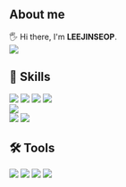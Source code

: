 <h2>About me</h2>
<div align="left">
🖐️ Hi there, I'm <b>LEEJINSEOP</b>.<br>
<a href="https://www.notion.so/leejinseop/500d3767ef774634ba76c88c834cfd69" target="_blank">
    <img src="https://img.shields.io/badge/Portfolio(Notion)-006699?style=for-the-badge&logo=&logoColor=white"/>
</a> 
</div>
  
<h2>💪 Skills</h2>
<div align="left">
  <img src="https://img.shields.io/badge/JAVA-FF0000?style=for-the-badge&logo=&logoColor=white">
  <img src="https://img.shields.io/badge/Spring Boot-6DB33F?style=for-the-badge&logo=&logoColor=white">
  <img src="https://img.shields.io/badge/Spring DATA JPA-6DB33F?style=for-the-badge&logo=&logoColor=white">
  <img src="https://img.shields.io/badge/Spring Security-6DB33F?style=for-the-badge&logo=&logoColor=white"><br>
  <img src="https://img.shields.io/badge/MYSQL-4479A1?style=for-the-badge&logo=&logoColor=white"><br>
  <img src="https://img.shields.io/badge/DOCKER-2496ED?style=for-the-badge&logo=&logoColor=white">
  <img src="https://img.shields.io/badge/JENKINS-D24939?style=for-the-badge&logo=&logoColor=white">
<div>

<h2>🛠️ Tools</h2>
<div align="left">
  <img src="https://img.shields.io/badge/GIT-F05032?style=for-the-badge&logo=&logoColor=white">
  <img src="https://img.shields.io/badge/GITHUB-181717?style=for-the-badge&logo=&logoColor=white">
  <img src="https://img.shields.io/badge/GITLAB-FC6D26?style=for-the-badge&logo=&logoColor=white">
  <img src="https://img.shields.io/badge/JIRA-0052CC?style=for-the-badge&logo=&logoColor=white">
<div>
